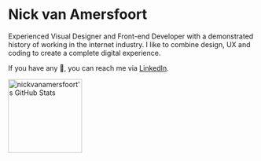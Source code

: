 # Nick van Amersfoort
Experienced Visual Designer and Front-end Developer with a demonstrated history of working in the internet industry. I like to combine design, UX and coding to create a complete digital experience.

If you have any 💬, you can reach me via [LinkedIn](https://www.linkedin.com/in/nickvanamersfoort/).

<a href="https://github.com/nickvanamersfoort">
  <img alt="nickvanamersfoort's GitHub Stats" src="https://github-readme-stats.vercel.app/api?username=nickvanamersfoort&show_icons=true&theme=nord&count_private=true&hide_border=true" height="150">
</a>
